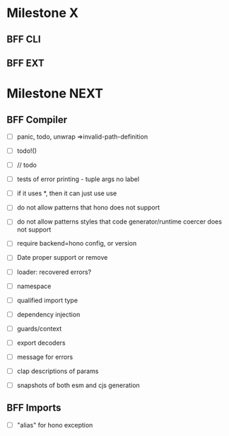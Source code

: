 # Milestone X

## BFF CLI

## BFF EXT

# Milestone NEXT

## BFF Compiler

- [ ] panic, todo, unwrap =>invalid-path-definition
- [ ] todo!()
- [ ] // todo
- [ ] tests of error printing - tuple args no label

- [ ] if it uses \*, then it can just use use
- [ ] do not allow patterns that hono does not support
- [ ] do not allow patterns styles that code generator/runtime coercer does not support
- [ ] require backend=hono config, or version

- [ ] Date proper support or remove

- [ ] loader: recovered errors?

- [ ] namespace
- [ ] qualified import type

- [ ] dependency injection
- [ ] guards/context
- [ ] export decoders

- [ ] message for errors
- [ ] clap descriptions of params
- [ ] snapshots of both esm and cjs generation

## BFF Imports

- [ ] "alias" for hono exception
